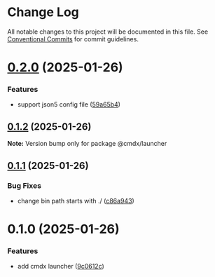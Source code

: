 # Change Log

All notable changes to this project will be documented in this file.
See [Conventional Commits](https://conventionalcommits.org) for commit guidelines.

# [0.2.0](https://github.com/miserylee/cmdx/compare/@cmdx/launcher@0.1.2...@cmdx/launcher@0.2.0) (2025-01-26)

### Features

* support json5 config file ([59a65b4](https://github.com/miserylee/cmdx/commit/59a65b455074ac778697b0cade3291b92ed5ae66))

## [0.1.2](https://github.com/miserylee/cmdx/compare/@cmdx/launcher@0.1.1...@cmdx/launcher@0.1.2) (2025-01-26)

**Note:** Version bump only for package @cmdx/launcher

## [0.1.1](https://github.com/miserylee/cmdx/compare/@cmdx/launcher@0.1.0...@cmdx/launcher@0.1.1) (2025-01-26)

### Bug Fixes

* change bin path starts with ./ ([c86a943](https://github.com/miserylee/cmdx/commit/c86a943b72e42efabcbb9e9d686c64cb990bd1b9))

# 0.1.0 (2025-01-26)

### Features

* add cmdx launcher ([9c0612c](https://github.com/miserylee/cmdx/commit/9c0612c8093df71c2fbd8beb9d6210a93c4c5f04))
